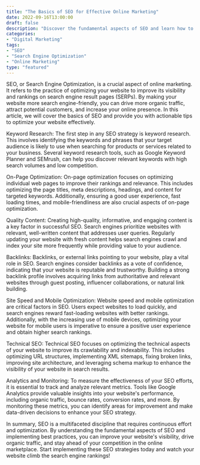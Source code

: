 ```yaml
--- 
title: "The Basics of SEO for Effective Online Marketing" 
date: 2022-09-16T13:00:00 
draft: false 
description: "Discover the fundamental aspects of SEO and learn how to optimize your website for higher search engine rankings." 
categories: 
- "Digital Marketing" 
tags: 
- "SEO" 
- "Search Engine Optimization" 
- "Online Marketing" 
type: "featured" 
--- 
```


SEO, or Search Engine Optimization, is a crucial aspect of online marketing. It refers to the practice of optimizing your website to improve its visibility and rankings on search engine result pages (SERPs). By making your website more search engine-friendly, you can drive more organic traffic, attract potential customers, and increase your online presence. In this article, we will cover the basics of SEO and provide you with actionable tips to optimize your website effectively.

Keyword Research: The first step in any SEO strategy is keyword research. This involves identifying the keywords and phrases that your target audience is likely to use when searching for products or services related to your business. Several keyword research tools, such as Google Keyword Planner and SEMrush, can help you discover relevant keywords with high search volumes and low competition.

On-Page Optimization: On-page optimization focuses on optimizing individual web pages to improve their rankings and relevance. This includes optimizing the page titles, meta descriptions, headings, and content for targeted keywords. Additionally, ensuring a good user experience, fast loading times, and mobile-friendliness are also crucial aspects of on-page optimization.

Quality Content: Creating high-quality, informative, and engaging content is a key factor in successful SEO. Search engines prioritize websites with relevant, well-written content that addresses user queries. Regularly updating your website with fresh content helps search engines crawl and index your site more frequently while providing value to your audience.

Backlinks: Backlinks, or external links pointing to your website, play a vital role in SEO. Search engines consider backlinks as a vote of confidence, indicating that your website is reputable and trustworthy. Building a strong backlink profile involves acquiring links from authoritative and relevant websites through guest posting, influencer collaborations, or natural link building.

Site Speed and Mobile Optimization: Website speed and mobile optimization are critical factors in SEO. Users expect websites to load quickly, and search engines reward fast-loading websites with better rankings. Additionally, with the increasing use of mobile devices, optimizing your website for mobile users is imperative to ensure a positive user experience and obtain higher search rankings.

Technical SEO: Technical SEO focuses on optimizing the technical aspects of your website to improve its crawlability and indexability. This includes optimizing URL structures, implementing XML sitemaps, fixing broken links, improving site architecture, and leveraging schema markup to enhance the visibility of your website in search results.

Analytics and Monitoring: To measure the effectiveness of your SEO efforts, it is essential to track and analyze relevant metrics. Tools like Google Analytics provide valuable insights into your website's performance, including organic traffic, bounce rates, conversion rates, and more. By monitoring these metrics, you can identify areas for improvement and make data-driven decisions to enhance your SEO strategy.

In summary, SEO is a multifaceted discipline that requires continuous effort and optimization. By understanding the fundamental aspects of SEO and implementing best practices, you can improve your website's visibility, drive organic traffic, and stay ahead of your competition in the online marketplace. Start implementing these SEO strategies today and watch your website climb the search engine rankings!
